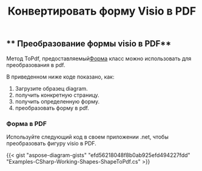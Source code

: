 ﻿---
title: Конвертировать форму Visio в PDF
type: docs
weight: 10
url: /ru/net/convert-a-visio-shape-to-pdf/
description: В этом разделе объясняется, как преобразовать форму visio в PDF с помощью Aspose.Diagram.
---
## ** Преобразование формы visio в PDF**
 Метод ToPdf, предоставляемый[Форма](http://www.aspose.com/api/net/diagram/aspose.diagram/shape) класс можно использовать для преобразования в pdf.

В приведенном ниже коде показано, как:

1. Загрузите образец diagram.
1. получить конкретную страницу.
1. получить определенную форму.
1. преобразовать форму в pdf.
### **Форма в PDF**
Используйте следующий код в своем приложении .net, чтобы преобразовать фигуру visio в PDF.

{{< gist "aspose-diagram-gists" "efd56218048f8b0ab925efd494227fdd" "Examples-CSharp-Working-Shapes-ShapeToPdf.cs" >}}

